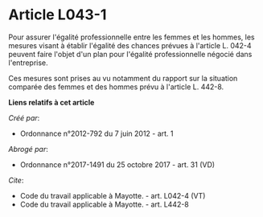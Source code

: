 # Article L043-1

Pour assurer l'égalité professionnelle entre les femmes et les hommes, les mesures visant à établir l'égalité des chances
prévues à l'article L. 042-4 peuvent faire l'objet d'un plan pour l'égalité professionnelle négocié dans l'entreprise. 

Ces mesures sont prises au vu notamment du rapport sur la situation comparée des femmes et des hommes prévu à l'article L.
442-8.

**Liens relatifs à cet article**

_Créé par_:

  - Ordonnance n°2012-792 du 7 juin 2012 - art. 1

_Abrogé par_:

  - Ordonnance n°2017-1491 du 25 octobre 2017 - art. 31 (VD)

_Cite_:

  - Code du travail applicable à Mayotte. - art. L042-4 (VT)
  - Code du travail applicable à Mayotte. - art. L442-8
